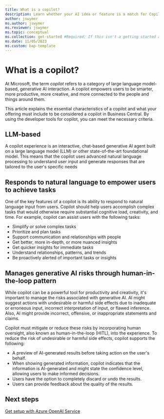 ```yaml
---
title: What is a copilot?
description: Learn whether your AI idea or feature is a match for Copilot in Business Central
author: jswymer
ms.author: jswymer 
ms.reviewer: jswymer
ms.topic: conceptual 
ms.collection: get-started #Required; If this isn't a getting started article, don't remove the attribute, but leave the value blank. The values for this attribute will be updated over time.
ms.date: 11/05/2023
ms.custom: bap-template 
---
```


# What is a copilot?

At Microsoft, the term *copilot* refers to a category of large language model-based, generative AI interaction. A copilot empowers users to be smarter, more productive, more creative, and more connected to the people and things around them.

This article explains the essential characteristics of a copilot and what your offering must include to be considered a copilot in Business Central. By using the developer tools for copilot, you can meet the necessary criteria.

## LLM-based

A copilot experience is an interactive, chat-based generative AI agent built on a large language model (LLM) or other state-of-the-art foundational model. This means that the copilot uses advanced natural language processing to understand user input and generate responses that are tailored to the user's specific needs

## Responds to natural language to empower users to achieve tasks

One of the key features of a copilot is its ability to respond to natural language input from users. Copilot should help users accomplish complex tasks that would otherwise require substantial cognitive load, creativity, and time. For example, copilot can assist users with the following tasks:
<!--
   - Generate content
   - Command product functionality
   - Provide answers and summaries
   - Provide suggestions and notifications
   - Enhance collaboration
-->
   - Simplify or solve complex tasks
   - Prioritize and plan tasks
   - Support communication and relationships with people
   - Get better, more in-depth, or more nuanced insights
   - Get quicker insights for immediate tasks
   - Understand relationships, patterns, and trends
   - Be proactively alerted of important tasks or insights

<!--3. If this experience will support extensibility: does it use the plugins standard for interoperability—defined by OpenAI and used by Bing Chat, Microsoft 365 Chat, Azure OpenAIService, and others?-->

## Manages generative AI risks through human-in-the-loop pattern

While copilot can be a powerful tool for productivity and creativity, it's important to manage the risks associated with generative AI. AI might suggest actions with undesirable or harmful side effects due to inadequate or erroneous input, incorrect interpretation of input, or flawed inference. Also, AI might provide incorrect, offensive, or inappropriate statements and claims.

Copilot must mitigate or reduce these risks by incorporating human oversight, also known as human-in-the-loop (HITL), into the experience. To reduce the risk of undesirable or harmful side effects, copilot supports the following:

- A preview of AI-generated results before taking action on the user's behalf.
- When showing generated information, copilot indicates that the information is AI-generated and might state the confidence level, allowing users to make informed decisions. 
- Users have the option to completely discard or undo the results.
- Users can provide feedback about the quality of the results.


## Next steps

[Get setup with Azure OpenAI Service](ai-dev-tools-get-started.md)
